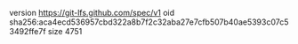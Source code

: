 version https://git-lfs.github.com/spec/v1
oid sha256:aca4ecd536957cbd322a8b7f2c32aba27e7cfb507b40ae5393c07c53492ffe7f
size 4751
